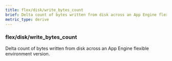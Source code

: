 ```yaml
---
title: flex/disk/write_bytes_count
brief: Delta count of bytes written from disk across an App Engine flexible environment version.
metric_type: derive
---
```

### flex/disk/write_bytes_count

Delta count of bytes written from disk across an App Engine flexible environment version.